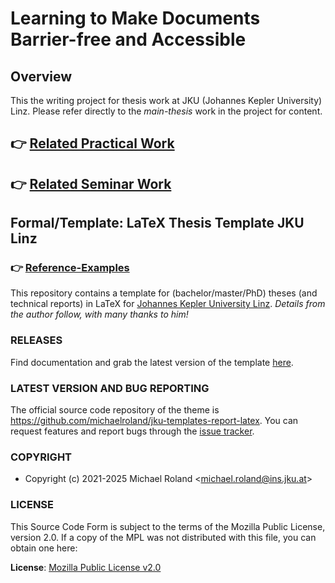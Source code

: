 # Learning to Make Documents Barrier-free and Accessible

## Overview

This the writing project for thesis work at JKU (Johannes Kepler University) Linz. Please refer directly to the _main-thesis_ work in the project for content.

## :point_right: [Related Practical Work](https://github.com/heseltime/hoffman)

## :point_right: [Related Seminar Work](https://heseltime.github.io/assets/pdf/LtMDA-v2-1.pdf)

## Formal/Template: LaTeX Thesis Template JKU Linz

### :point_right: [Reference-Examples](https://github.com/michaelroland/jku-templates-report-latex)

This repository contains a template for (bachelor/master/PhD) theses (and technical reports) in LaTeX for [Johannes Kepler University Linz](https://www.jku.at/). _Details from the author follow, with many thanks to him!_


### RELEASES

Find documentation and grab the latest version of the template [here](https://github.com/michaelroland/jku-templates-report-latex/releases/latest).


### LATEST VERSION AND BUG REPORTING

The official source code repository of the theme is <https://github.com/michaelroland/jku-templates-report-latex>.
You can request features and report bugs through the [issue tracker](https://github.com/michaelroland/jku-templates-report-latex/issues).


### COPYRIGHT

- Copyright (c) 2021-2025 Michael Roland <<michael.roland@ins.jku.at>>


### LICENSE

This Source Code Form is subject to the terms of the Mozilla Public License, version 2.0.
If a copy of the MPL was not distributed with this file, you can obtain one here:

**License**: [Mozilla Public License v2.0](https://mozilla.org/MPL/2.0/)
